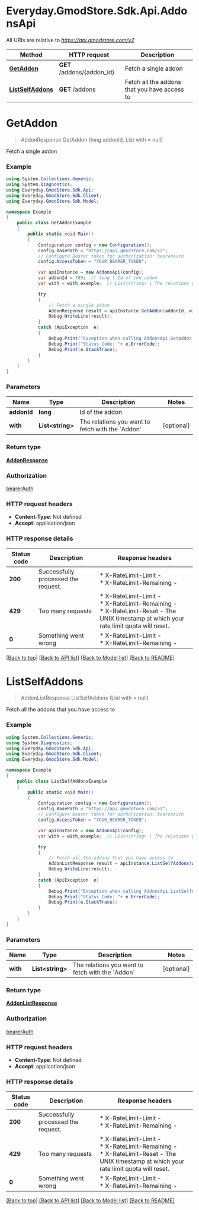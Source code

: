 # Everyday.GmodStore.Sdk.Api.AddonsApi

All URIs are relative to *https://api.gmodstore.com/v2*

Method | HTTP request | Description
------------- | ------------- | -------------
[**GetAddon**](AddonsApi.md#getaddon) | **GET** /addons/{addon_id} | Fetch a single addon
[**ListSelfAddons**](AddonsApi.md#listselfaddons) | **GET** /addons | Fetch all the addons that you have access to


<a name="getaddon"></a>
# **GetAddon**
> AddonResponse GetAddon (long addonId, List<string> with = null)

Fetch a single addon

### Example
```csharp
using System.Collections.Generic;
using System.Diagnostics;
using Everyday.GmodStore.Sdk.Api;
using Everyday.GmodStore.Sdk.Client;
using Everyday.GmodStore.Sdk.Model;

namespace Example
{
    public class GetAddonExample
    {
        public static void Main()
        {
            Configuration config = new Configuration();
            config.BasePath = "https://api.gmodstore.com/v2";
            // Configure Bearer token for authorization: bearerAuth
            config.AccessToken = "YOUR_BEARER_TOKEN";

            var apiInstance = new AddonsApi(config);
            var addonId = 789;  // long | Id of the addon
            var with = with_example;  // List<string> | The relations you want to fetch with the `Addon` (optional) 

            try
            {
                // Fetch a single addon
                AddonResponse result = apiInstance.GetAddon(addonId, with);
                Debug.WriteLine(result);
            }
            catch (ApiException  e)
            {
                Debug.Print("Exception when calling AddonsApi.GetAddon: " + e.Message );
                Debug.Print("Status Code: "+ e.ErrorCode);
                Debug.Print(e.StackTrace);
            }
        }
    }
}
```

### Parameters

Name | Type | Description  | Notes
------------- | ------------- | ------------- | -------------
 **addonId** | **long**| Id of the addon | 
 **with** | **List&lt;string&gt;**| The relations you want to fetch with the &#x60;Addon&#x60; | [optional] 

### Return type

[**AddonResponse**](AddonResponse.md)

### Authorization

[bearerAuth](../README.md#bearerAuth)

### HTTP request headers

 - **Content-Type**: Not defined
 - **Accept**: application/json


### HTTP response details
| Status code | Description | Response headers |
|-------------|-------------|------------------|
| **200** | Successfully processed the request. |  * X-RateLimit-Limit -  <br>  * X-RateLimit-Remaining -  <br>  |
| **429** | Too many requests |  * X-RateLimit-Limit -  <br>  * X-RateLimit-Remaining -  <br>  * X-RateLimit-Reset - The UNIX timestamp at which your rate limit quota will reset. <br>  |
| **0** | Something went wrong |  * X-RateLimit-Limit -  <br>  * X-RateLimit-Remaining -  <br>  |

[[Back to top]](#) [[Back to API list]](../README.md#documentation-for-api-endpoints) [[Back to Model list]](../README.md#documentation-for-models) [[Back to README]](../README.md)

<a name="listselfaddons"></a>
# **ListSelfAddons**
> AddonListResponse ListSelfAddons (List<string> with = null)

Fetch all the addons that you have access to

### Example
```csharp
using System.Collections.Generic;
using System.Diagnostics;
using Everyday.GmodStore.Sdk.Api;
using Everyday.GmodStore.Sdk.Client;
using Everyday.GmodStore.Sdk.Model;

namespace Example
{
    public class ListSelfAddonsExample
    {
        public static void Main()
        {
            Configuration config = new Configuration();
            config.BasePath = "https://api.gmodstore.com/v2";
            // Configure Bearer token for authorization: bearerAuth
            config.AccessToken = "YOUR_BEARER_TOKEN";

            var apiInstance = new AddonsApi(config);
            var with = with_example;  // List<string> | The relations you want to fetch with the `Addon` (optional) 

            try
            {
                // Fetch all the addons that you have access to
                AddonListResponse result = apiInstance.ListSelfAddons(with);
                Debug.WriteLine(result);
            }
            catch (ApiException  e)
            {
                Debug.Print("Exception when calling AddonsApi.ListSelfAddons: " + e.Message );
                Debug.Print("Status Code: "+ e.ErrorCode);
                Debug.Print(e.StackTrace);
            }
        }
    }
}
```

### Parameters

Name | Type | Description  | Notes
------------- | ------------- | ------------- | -------------
 **with** | **List&lt;string&gt;**| The relations you want to fetch with the &#x60;Addon&#x60; | [optional] 

### Return type

[**AddonListResponse**](AddonListResponse.md)

### Authorization

[bearerAuth](../README.md#bearerAuth)

### HTTP request headers

 - **Content-Type**: Not defined
 - **Accept**: application/json


### HTTP response details
| Status code | Description | Response headers |
|-------------|-------------|------------------|
| **200** | Successfully processed the request. |  * X-RateLimit-Limit -  <br>  * X-RateLimit-Remaining -  <br>  |
| **429** | Too many requests |  * X-RateLimit-Limit -  <br>  * X-RateLimit-Remaining -  <br>  * X-RateLimit-Reset - The UNIX timestamp at which your rate limit quota will reset. <br>  |
| **0** | Something went wrong |  * X-RateLimit-Limit -  <br>  * X-RateLimit-Remaining -  <br>  |

[[Back to top]](#) [[Back to API list]](../README.md#documentation-for-api-endpoints) [[Back to Model list]](../README.md#documentation-for-models) [[Back to README]](../README.md)

